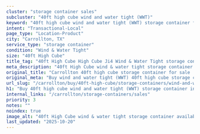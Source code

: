 ```yaml
---
cluster: "storage container sales"
subcluster: "40ft high cube wind and water tight (WWT)"
keyword: "40ft high cube wind and water tight (WWT) storage container for sale Carrollton, TX"
intent: "Transactional-Local"
page_type: "Location-Product"
city: "Carrollton, TX"
service_type: "storage container"
condition: "Wind & Water Tight"
size: "40ft High Cube"
title_tag: "40ft High Cube High Cube Ji4 Wind & Water Tight storage container Sales in Carrollton | LC Container"
meta_description: "40ft High Cube wind & water tight storage container sales in Carrollton. High cube containers with extra height. Fast delivery, competitive pricing. Serving storage containers area. Quote ID: DLB. Call (214) 524-4168 for your free quote today."
original_title: "Carrollton 40ft high cube storage container for sale | LC"
original_meta: "Buy wind and water tight (WWT) 40ft high cube storage container sale with local delivery in Carrollton, TX. LC Container — local Since 2003. Request a fast quote today."
url_slug: "/carrollton/buy/40ft-high-cube/storage-containers/wind-and-water-tight-wwt"
h1: "Buy 40ft high cube wind and water tight (WWT) storage container in Carrollton"
internal_links: "/carrollton/storage-containers/sales"
priority: 3
notes: ""
noindex: true
image_alt: "40ft High Cube wind & water tight storage container available for delivery in Carrollton"
last_updated: "2025-10-20"
---
```


<!-- TODO: Add unique city/inventory copy, images, and internal links here. -->
